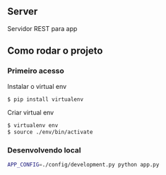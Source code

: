 ## Server

Servidor REST para app


## Como rodar o projeto

### Primeiro acesso 

Instalar o virtual env

```sh
$ pip install virtualenv
```

Criar virtual env

```sh
$ virtualenv env
$ source ./env/bin/activate
```


### Desenvolvendo local

```sh
APP_CONFIG=./config/development.py python app.py
```
